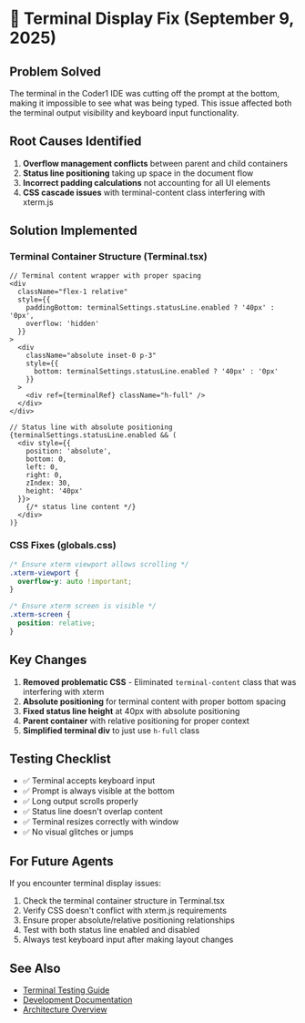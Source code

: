 # 🔧 Terminal Display Fix (September 9, 2025)

## Problem Solved
The terminal in the Coder1 IDE was cutting off the prompt at the bottom, making it impossible to see what was being typed. This issue affected both the terminal output visibility and keyboard input functionality.

## Root Causes Identified
1. **Overflow management conflicts** between parent and child containers
2. **Status line positioning** taking up space in the document flow
3. **Incorrect padding calculations** not accounting for all UI elements
4. **CSS cascade issues** with terminal-content class interfering with xterm.js

## Solution Implemented

### Terminal Container Structure (Terminal.tsx)
```tsx
// Terminal content wrapper with proper spacing
<div 
  className="flex-1 relative"
  style={{
    paddingBottom: terminalSettings.statusLine.enabled ? '40px' : '0px',
    overflow: 'hidden'
  }}
>
  <div 
    className="absolute inset-0 p-3"
    style={{
      bottom: terminalSettings.statusLine.enabled ? '40px' : '0px'
    }}
  >
    <div ref={terminalRef} className="h-full" />
  </div>
</div>

// Status line with absolute positioning
{terminalSettings.statusLine.enabled && (
  <div style={{ 
    position: 'absolute', 
    bottom: 0, 
    left: 0, 
    right: 0, 
    zIndex: 30, 
    height: '40px' 
  }}>
    {/* status line content */}
  </div>
)}
```

### CSS Fixes (globals.css)
```css
/* Ensure xterm viewport allows scrolling */
.xterm-viewport {
  overflow-y: auto !important;
}

/* Ensure xterm screen is visible */
.xterm-screen {
  position: relative;
}
```

## Key Changes
1. **Removed problematic CSS** - Eliminated `terminal-content` class that was interfering with xterm
2. **Absolute positioning** for terminal content with proper bottom spacing
3. **Fixed status line height** at 40px with absolute positioning
4. **Parent container** with relative positioning for proper context
5. **Simplified terminal div** to just use `h-full` class

## Testing Checklist
- ✅ Terminal accepts keyboard input
- ✅ Prompt is always visible at the bottom
- ✅ Long output scrolls properly
- ✅ Status line doesn't overlap content
- ✅ Terminal resizes correctly with window
- ✅ No visual glitches or jumps

## For Future Agents
If you encounter terminal display issues:
1. Check the terminal container structure in Terminal.tsx
2. Verify CSS doesn't conflict with xterm.js requirements
3. Ensure proper absolute/relative positioning relationships
4. Test with both status line enabled and disabled
5. Always test keyboard input after making layout changes

## See Also
- [Terminal Testing Guide](./TERMINAL_TEST.md)
- [Development Documentation](../development/)
- [Architecture Overview](../architecture/)